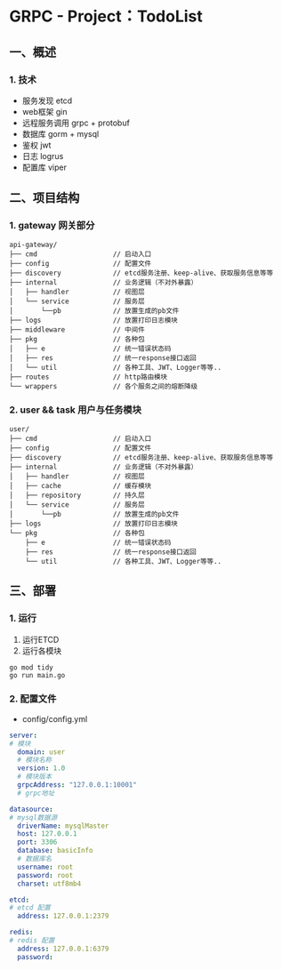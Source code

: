 # GRPC - Project：TodoList

## 一、概述
### 1. 技术
- 服务发现 etcd
- web框架 gin 
- 远程服务调用 grpc + protobuf
- 数据库 gorm + mysql
- 鉴权 jwt
- 日志 logrus
- 配置库 viper

## 二、项目结构
### 1. gateway 网关部分
```
api-gateway/
├── cmd                   // 启动入口
├── config                // 配置文件
├── discovery             // etcd服务注册、keep-alive、获取服务信息等等
├── internal              // 业务逻辑（不对外暴露）
│   ├── handler           // 视图层
│   └── service           // 服务层
│       └──pb             // 放置生成的pb文件
├── logs                  // 放置打印日志模块
├── middleware            // 中间件
├── pkg                   // 各种包
│   ├── e                 // 统一错误状态码
│   ├── res               // 统一response接口返回
│   └── util              // 各种工具、JWT、Logger等等..
├── routes                // http路由模块
└── wrappers              // 各个服务之间的熔断降级
```

### 2. user && task 用户与任务模块
```
user/
├── cmd                   // 启动入口
├── config                // 配置文件
├── discovery             // etcd服务注册、keep-alive、获取服务信息等等
├── internal              // 业务逻辑（不对外暴露）
│   ├── handler           // 视图层
│   ├── cache             // 缓存模块
│   ├── repository        // 持久层
│   └── service           // 服务层
│       └──pb             // 放置生成的pb文件
├── logs                  // 放置打印日志模块
└── pkg                   // 各种包
    ├── e                 // 统一错误状态码
    ├── res               // 统一response接口返回
    └── util              // 各种工具、JWT、Logger等等..
```

## 三、部署
### 1. 运行
1. 运行ETCD
2. 运行各模块
```
go mod tidy
go run main.go
```

### 2. 配置文件
- config/config.yml
```yaml
server:
# 模块
  domain: user
  # 模块名称
  version: 1.0
  # 模块版本
  grpcAddress: "127.0.0.1:10001"
  # grpc地址

datasource:
# mysql数据源
  driverName: mysqlMaster
  host: 127.0.0.1
  port: 3306
  database: basicInfo
  # 数据库名
  username: root
  password: root
  charset: utf8mb4

etcd:
# etcd 配置
  address: 127.0.0.1:2379

redis:
# redis 配置
  address: 127.0.0.1:6379
  password:
```
